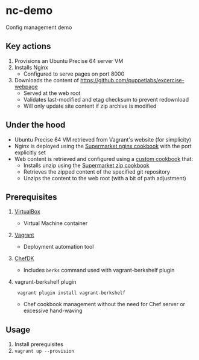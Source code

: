 # nc-demo

Config management demo

## Key actions

1. Provisions an Ubuntu Precise 64 server VM
1. Installs Nginx
	* Configured to serve pages on port 8000
1. Downloads the content of https://github.com/puppetlabs/excercise-webpage
	* Served at the web root
	* Validates last-modified and etag checksum to prevent redownload
	* Will only update site content if zip archive is modified

## Under the hood
* Ubuntu Precise 64 VM retrieved from Vagrant's website (for simplicity)
* Nginx is deployed using the [Supermarket nginx cookbook](https://supermarket.chef.io/cookbooks/nginx) with the port explicitly set
* Web content is retrieved and configured using a [custom cookbook](https://github.com/bravotangooscar/newcontext-demo-site) that:
	* Installs unzip using the [Supermarket zip cookbook](https://supermarket.chef.io/cookbooks/zip)
	* Retrieves the zipped content of the specified git repository
	* Unzips the content to the web root (with a bit of path adjustment) 

## Prerequisites

1. [VirtualBox](https://www.virtualbox.org/wiki/Downloads)
	* Virtual Machine container
1. [Vagrant](https://www.vagrantup.com/downloads.html)
	* Deployment automation tool
1. [ChefDK](https://downloads.chef.io/chef-dk/)
	* Includes `berks` command used with vagrant-berkshelf plugin
1. vagrant-berkshelf plugin
	
		vagrant plugin install vagrant-berkshelf

	* Chef cookbook management without the need for Chef server or excessive hand-waving

## Usage

1. Install prerequisites
1. `vagrant up --provision`
